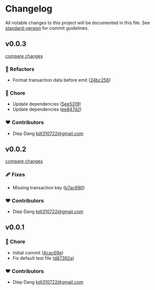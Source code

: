 # Changelog

All notable changes to this project will be documented in this file.
See [standard-version](https://github.com/conventional-changelog/standard-version) for commit guidelines.

## v0.0.3

[compare changes](https://github.com/kdt310722/syndica-chainstream-sdk/compare/v0.0.2...v0.0.3)

### 💅 Refactors

- Format transaction data before emit ([24bc256](https://github.com/kdt310722/syndica-chainstream-sdk/commit/24bc256))

### 🏡 Chore

- Update dependencies ([5ee5319](https://github.com/kdt310722/syndica-chainstream-sdk/commit/5ee5319))
- Update dependencies ([ee847d2](https://github.com/kdt310722/syndica-chainstream-sdk/commit/ee847d2))

### ❤️ Contributors

- Diep Dang <kdt310722@gmail.com>

## v0.0.2

[compare changes](https://github.com/kdt310722/syndica-chainstream-sdk/compare/v0.0.1...v0.0.2)

### 🩹 Fixes

- Missing transaction key ([b7ac690](https://github.com/kdt310722/syndica-chainstream-sdk/commit/b7ac690))

### ❤️ Contributors

- Diep Dang <kdt310722@gmail.com>

## v0.0.1


### 🏡 Chore

- Initial commit ([4cac69e](https://github.com/kdt310722/syndica-chainstream-sdk/commit/4cac69e))
- Fix default test file ([d87392a](https://github.com/kdt310722/syndica-chainstream-sdk/commit/d87392a))

### ❤️ Contributors

- Diep Dang <kdt310722@gmail.com>

